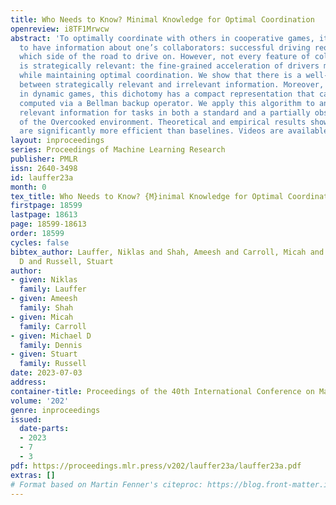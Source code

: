 ```yaml
---
title: Who Needs to Know? Minimal Knowledge for Optimal Coordination
openreview: i8TF1Mrwcw
abstract: 'To optimally coordinate with others in cooperative games, it is often crucial
  to have information about one’s collaborators: successful driving requires understanding
  which side of the road to drive on. However, not every feature of collaborators
  is strategically relevant: the fine-grained acceleration of drivers may be ignored
  while maintaining optimal coordination. We show that there is a well-defined dichotomy
  between strategically relevant and irrelevant information. Moreover, we show that,
  in dynamic games, this dichotomy has a compact representation that can be efficiently
  computed via a Bellman backup operator. We apply this algorithm to analyze the strategically
  relevant information for tasks in both a standard and a partially observable version
  of the Overcooked environment. Theoretical and empirical results show that our algorithms
  are significantly more efficient than baselines. Videos are available at https://minknowledge.github.io.'
layout: inproceedings
series: Proceedings of Machine Learning Research
publisher: PMLR
issn: 2640-3498
id: lauffer23a
month: 0
tex_title: Who Needs to Know? {M}inimal Knowledge for Optimal Coordination
firstpage: 18599
lastpage: 18613
page: 18599-18613
order: 18599
cycles: false
bibtex_author: Lauffer, Niklas and Shah, Ameesh and Carroll, Micah and Dennis, Michael
  D and Russell, Stuart
author:
- given: Niklas
  family: Lauffer
- given: Ameesh
  family: Shah
- given: Micah
  family: Carroll
- given: Michael D
  family: Dennis
- given: Stuart
  family: Russell
date: 2023-07-03
address: 
container-title: Proceedings of the 40th International Conference on Machine Learning
volume: '202'
genre: inproceedings
issued:
  date-parts:
  - 2023
  - 7
  - 3
pdf: https://proceedings.mlr.press/v202/lauffer23a/lauffer23a.pdf
extras: []
# Format based on Martin Fenner's citeproc: https://blog.front-matter.io/posts/citeproc-yaml-for-bibliographies/
---
```

